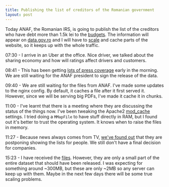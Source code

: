 ```yaml
---
title: Publishing the list of creditors of the Romanian government
layout: post
---
```


Today ANAF, the Romanian IRS, is going to publish the list of the creditors who have debt more than 1.5k lei to the [budgets](http://www.digi24.ro/Stiri/Digi24/Economie/Stiri/LISTA+RUSINII+DATORNICI+ANAF+PUBLICATA). The information will appear on [data.gov.ro](https://data.gov.ro/dataset/datoriile-catre-bugetul-de-stat) and I will have to [scale](https://github.com/govro/datagovro/issues/43) and cache parts of the website, so it keeps up with the whole traffic.

07:30 - I arrive in an Uber at the office. Nice driver, we talked about the sharing economy and how will ratings affect drivers and customers.

08:41 - This has been getting [lots of press coverage](https://twitter.com/search?f=tweets&vertical=default&q=lista%20datornicilor&src=typd) early in the morning. We are still waiting for the ANAF president to sign the release of the data.

09:40 - We are still waiting for the files from ANAF. I've made some updates to the nginx config. By default, it caches a file after it first served it. However, since we will be serving big PDFs, I've made it cache it in chunks.

11:00 - I've learnt that there is a meeting where they are discussing the status of the things now. I've been tweaking the Apache2 [mod_cache](http://httpd.apache.org/docs/2.4/mod/mod_cache.html) settings. I tried doing a `MMapFile` to have stuff directly in RAM, but I found out it's better to trust the operating system. It knows when to raise the files in memory.

11:27 - Because news always comes from TV, [we've found out](http://www.digi24.ro/Stiri/Digi24/Economie/Stiri/LISTA+DATORII+ANAF+AMANATA) that they are postponing showing the lists for people. We still don't have a final decision for companies.

15:23 - I have received the [files](https://data.gov.ro/dataset/datoriile-catre-bugetul-de-stat). However, they are only a small part of the entire dataset that should have been released. I was expecting for something around ~300MB, but these are only ~2MB so any server can keep up with them. Maybe in the next few days there will be some true scaling problems.
